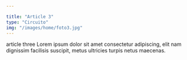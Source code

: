 ```yaml
---

title: "Article 3"
type: "Circuito"
img: "/images/home/foto3.jpg"
---
```

article three Lorem ipsum dolor sit amet consectetur adipiscing, elit nam dignissim facilisis suscipit, metus ultricies turpis netus maecenas.